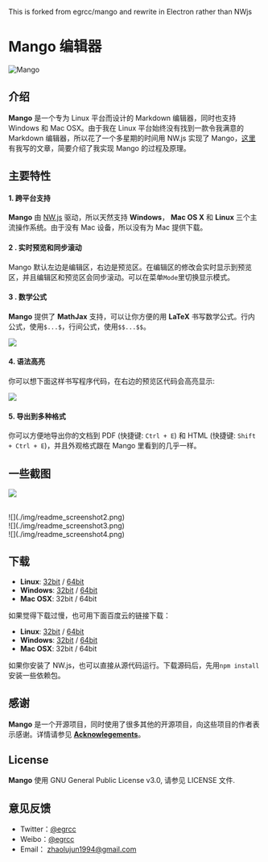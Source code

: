 This is forked from egrcc/mango and rewrite in Electron rather than NWjs

# Mango 编辑器

![Mango](./img/Mango1_256.png)

## 介绍

**Mango** 是一个专为 Linux 平台而设计的 Markdown 编辑器，同时也支持 Windows 和 Mac OSX。由于我在 Linux 平台始终没有找到一款令我满意的 Markdown 编辑器，所以花了一个多星期的时间用 NW.js 实现了 Mango，[这里](http://egrcc.github.io/2015/04/12/mango-tutorial/)有我写的文章，简要介绍了我实现 Mango 的过程及原理。

## 主要特性

#### 1. 跨平台支持

**Mango** 由 [NW.js](http://nwjs.io/) 驱动，所以天然支持 **Windows**， **Mac OS X** 和 **Linux** 三个主流操作系统。由于没有 Mac 设备，所以没有为 Mac 提供下载。

#### 2 . 实时预览和同步滚动

Mango 默认左边是编辑区，右边是预览区。在编辑区的修改会实时显示到预览区，并且编辑区和预览区会同步滚动。可以在菜单`Mode`里切换显示模式。

#### 3 . 数学公式
 
**Mango** 提供了 **MathJax** 支持，可以让你方便的用 **LaTeX** 书写数学公式。行内公式，使用`$...$`，行间公式，使用`$$...$$`。

![](./img/readme_math.png)
    
                            
#### 4. 语法高亮 

你可以想下面这样书写程序代码，在右边的预览区代码会高亮显示:

![](./img/readme_code.png)

#### 5. 导出到多种格式 

你可以方便地导出你的文档到 PDF (快捷键: `Ctrl + E`) 和 HTML (快捷键: `Shift + Ctrl + E`)，并且外观格式跟在 Mango 里看到的几乎一样。

## 一些截图

![](./img/readme_screenshot1.png)


</br>
![](./img/readme_screenshot2.png)

</br>
![](./img/readme_screenshot3.png)

</br>
![](./img/readme_screenshot4.png)

## 下载

- **Linux**: [32bit](https://github.com/egrcc/Mango-dists/blob/master/mango-v0.1.0-linux-ia32.tar.gz?raw=true) / [64bit](https://github.com/egrcc/Mango-dists/blob/master/mango-v0.1.0-linux-x64.tar.gz?raw=true)
- **Windows**: [32bit](https://github.com/egrcc/Mango-dists/blob/master/mango-v0.1.0-win-ia32.zip?raw=true) / [64bit](https://github.com/egrcc/Mango-dists/blob/master/mango-v0.1.0-win-x64.zip?raw=true)
- **Mac OSX**: 32bit / 64bit

如果觉得下载过慢，也可用下面百度云的链接下载：

- **Linux**: [32bit](http://pan.baidu.com/s/1pJ3Ie4F) / [64bit](http://pan.baidu.com/s/1pJ3Ie4F)
- **Windows**: [32bit](http://pan.baidu.com/s/1pJ3Ie4F) / [64bit](http://pan.baidu.com/s/1pJ3Ie4F)
- **Mac OSX**: 32bit / 64bit

如果你安装了 NW.js，也可以直接从源代码运行。下载源码后，先用`npm install`安装一些依赖包。

## 感谢

**Mango** 是一个开源项目，同时使用了很多其他的开源项目，向这些项目的作者表示感谢。详情请参见 [**Acknowlegements**](./docs/Acknowlegements.md)。 

## License

**Mango** 使用 GNU General Public License v3.0, 请参见 LICENSE 文件.

## 意见反馈

- Twitter：[@egrcc](https://twitter.com/egrcc)
- Weibo：[@egrcc](http://weibo.com/u/2948739432)
- Email： [zhaolujun1994@gmail.com](mailto:zhaolujun1994@gmail.com)
